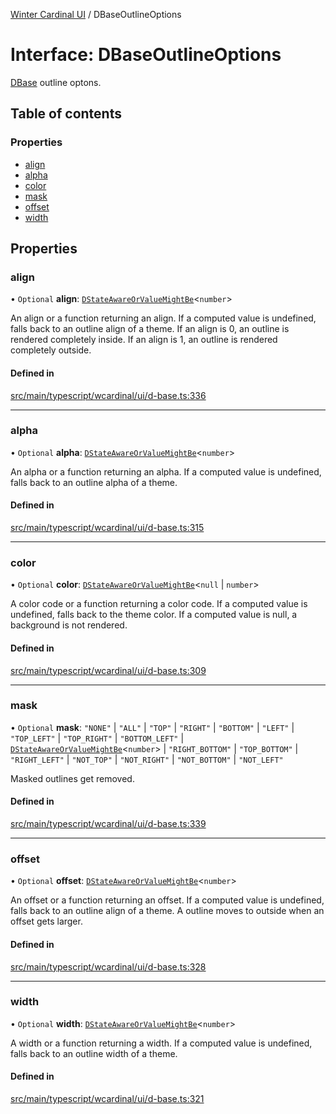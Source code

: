 [Winter Cardinal UI](../README.md) / DBaseOutlineOptions

# Interface: DBaseOutlineOptions

[DBase](../classes/DBase.md) outline optons.

## Table of contents

### Properties

- [align](DBaseOutlineOptions.md#align)
- [alpha](DBaseOutlineOptions.md#alpha)
- [color](DBaseOutlineOptions.md#color)
- [mask](DBaseOutlineOptions.md#mask)
- [offset](DBaseOutlineOptions.md#offset)
- [width](DBaseOutlineOptions.md#width)

## Properties

### align

• `Optional` **align**: [`DStateAwareOrValueMightBe`](../README.md#dstateawareorvaluemightbe)<`number`\>

An align or a function returning an align.
If a computed value is undefined, falls back to an outline align of a theme.
If an align is 0, an outline is rendered completely inside.
If an align is 1, an outline is rendered completely outside.

#### Defined in

[src/main/typescript/wcardinal/ui/d-base.ts:336](https://github.com/winter-cardinal/winter-cardinal-ui/blob/v0.154.0/src/main/typescript/wcardinal/ui/d-base.ts#L336)

___

### alpha

• `Optional` **alpha**: [`DStateAwareOrValueMightBe`](../README.md#dstateawareorvaluemightbe)<`number`\>

An alpha or a function returning an alpha.
If a computed value is undefined, falls back to an outline alpha of a theme.

#### Defined in

[src/main/typescript/wcardinal/ui/d-base.ts:315](https://github.com/winter-cardinal/winter-cardinal-ui/blob/v0.154.0/src/main/typescript/wcardinal/ui/d-base.ts#L315)

___

### color

• `Optional` **color**: [`DStateAwareOrValueMightBe`](../README.md#dstateawareorvaluemightbe)<``null`` \| `number`\>

A color code or a function returning a color code.
If a computed value is undefined, falls back to the theme color.
If a computed value is null, a background is not rendered.

#### Defined in

[src/main/typescript/wcardinal/ui/d-base.ts:309](https://github.com/winter-cardinal/winter-cardinal-ui/blob/v0.154.0/src/main/typescript/wcardinal/ui/d-base.ts#L309)

___

### mask

• `Optional` **mask**: ``"NONE"`` \| ``"ALL"`` \| ``"TOP"`` \| ``"RIGHT"`` \| ``"BOTTOM"`` \| ``"LEFT"`` \| ``"TOP_LEFT"`` \| ``"TOP_RIGHT"`` \| ``"BOTTOM_LEFT"`` \| [`DStateAwareOrValueMightBe`](../README.md#dstateawareorvaluemightbe)<`number`\> \| ``"RIGHT_BOTTOM"`` \| ``"TOP_BOTTOM"`` \| ``"RIGHT_LEFT"`` \| ``"NOT_TOP"`` \| ``"NOT_RIGHT"`` \| ``"NOT_BOTTOM"`` \| ``"NOT_LEFT"``

Masked outlines get removed.

#### Defined in

[src/main/typescript/wcardinal/ui/d-base.ts:339](https://github.com/winter-cardinal/winter-cardinal-ui/blob/v0.154.0/src/main/typescript/wcardinal/ui/d-base.ts#L339)

___

### offset

• `Optional` **offset**: [`DStateAwareOrValueMightBe`](../README.md#dstateawareorvaluemightbe)<`number`\>

An offset or a function returning an offset.
If a computed value is undefined, falls back to an outline align of a theme.
A outline moves to outside when an offset gets larger.

#### Defined in

[src/main/typescript/wcardinal/ui/d-base.ts:328](https://github.com/winter-cardinal/winter-cardinal-ui/blob/v0.154.0/src/main/typescript/wcardinal/ui/d-base.ts#L328)

___

### width

• `Optional` **width**: [`DStateAwareOrValueMightBe`](../README.md#dstateawareorvaluemightbe)<`number`\>

A width or a function returning a width.
If a computed value is undefined, falls back to an outline width of a theme.

#### Defined in

[src/main/typescript/wcardinal/ui/d-base.ts:321](https://github.com/winter-cardinal/winter-cardinal-ui/blob/v0.154.0/src/main/typescript/wcardinal/ui/d-base.ts#L321)
